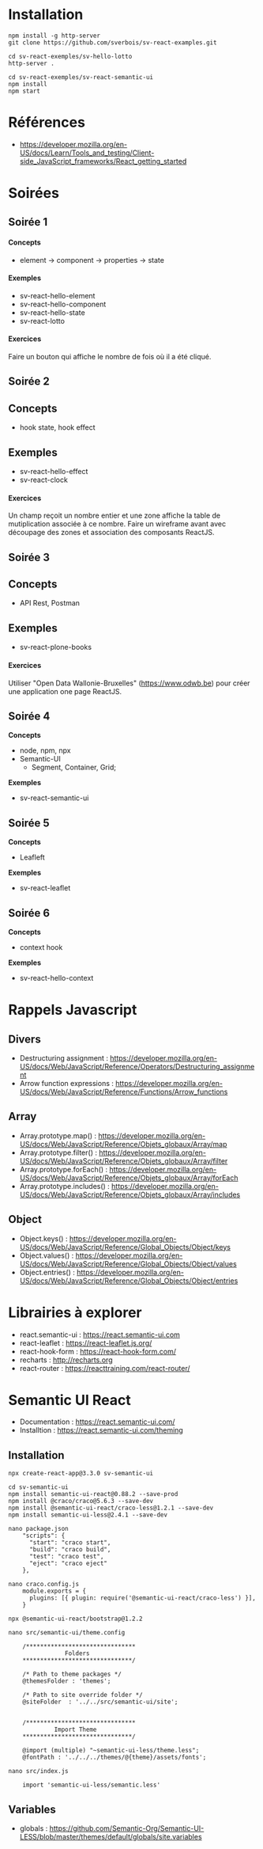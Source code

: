 Installation
============

```
npm install -g http-server
git clone https://github.com/sverbois/sv-react-examples.git

cd sv-react-exemples/sv-hello-lotto
http-server .

cd sv-react-exemples/sv-react-semantic-ui
npm install
npm start

```

Références
==========

- https://developer.mozilla.org/en-US/docs/Learn/Tools_and_testing/Client-side_JavaScript_frameworks/React_getting_started

Soirées
=======

Soirée 1
--------

#### Concepts

- element -> component -> properties -> state

#### Exemples

- sv-react-hello-element
- sv-react-hello-component
- sv-react-hello-state
- sv-react-lotto

#### Exercices

Faire un bouton qui affiche le nombre de fois où il a été cliqué.

Soirée 2
--------

## Concepts

- hook state, hook effect

## Exemples

- sv-react-hello-effect
- sv-react-clock

#### Exercices

Un champ reçoit un nombre entier et une zone affiche la table de mutiplication associée à ce nombre.
Faire un wireframe avant avec découpage des zones et association des composants ReactJS.

Soirée 3
--------

## Concepts

- API Rest, Postman

## Exemples

- sv-react-plone-books

#### Exercices

Utiliser "Open Data Wallonie-Bruxelles" (https://www.odwb.be) pour créer une application one page ReactJS.

Soirée 4
-------------

**Concepts**

- node, npm, npx
- Semantic-UI
    + Segment, Container, Grid; 

**Exemples**

- sv-react-semantic-ui

Soirée 5
-------------

**Concepts**

- Leafleft

**Exemples**

- sv-react-leaflet

Soirée 6
-------------

**Concepts**

- context hook

**Exemples**

- sv-react-hello-context


Rappels Javascript
==================

Divers
------

- Destructuring assignment :
  https://developer.mozilla.org/en-US/docs/Web/JavaScript/Reference/Operators/Destructuring_assignment
- Arrow function expressions :
  https://developer.mozilla.org/en-US/docs/Web/JavaScript/Reference/Functions/Arrow_functions

Array
-----

- Array.prototype.map() :
  https://developer.mozilla.org/en-US/docs/Web/JavaScript/Reference/Objets_globaux/Array/map
- Array.prototype.filter() : 
  https://developer.mozilla.org/en-US/docs/Web/JavaScript/Reference/Objets_globaux/Array/filter
- Array.prototype.forEach() :
  https://developer.mozilla.org/en-US/docs/Web/JavaScript/Reference/Objets_globaux/Array/forEach
- Array.prototype.includes() :
  https://developer.mozilla.org/en-US/docs/Web/JavaScript/Reference/Objets_globaux/Array/includes

Object
------

- Object.keys() : https://developer.mozilla.org/en-US/docs/Web/JavaScript/Reference/Global_Objects/Object/keys
- Object.values() : https://developer.mozilla.org/en-US/docs/Web/JavaScript/Reference/Global_Objects/Object/values
- Object.entries() : https://developer.mozilla.org/en-US/docs/Web/JavaScript/Reference/Global_Objects/Object/entries

Librairies à explorer
=====================

- react.semantic-ui : https://react.semantic-ui.com
- react-leaflet : https://react-leaflet.js.org/
- react-hook-form : https://react-hook-form.com/
- recharts : http://recharts.org
- react-router : https://reacttraining.com/react-router/


Semantic UI React
=================

- Documentation : https://react.semantic-ui.com/
- Installtion : https://react.semantic-ui.com/theming

Installation
------------

```
npx create-react-app@3.3.0 sv-semantic-ui

cd sv-semantic-ui
npm install semantic-ui-react@0.88.2 --save-prod
npm install @craco/craco@5.6.3 --save-dev
npm install @semantic-ui-react/craco-less@1.2.1 --save-dev
npm install semantic-ui-less@2.4.1 --save-dev

nano package.json
    "scripts": {
      "start": "craco start",
      "build": "craco build",
      "test": "craco test",
      "eject": "craco eject"
    },
    
nano craco.config.js
    module.exports = {
      plugins: [{ plugin: require('@semantic-ui-react/craco-less') }],
    }

npx @semantic-ui-react/bootstrap@1.2.2

nano src/semantic-ui/theme.config

    /*******************************
                Folders
    *******************************/
    
    /* Path to theme packages */
    @themesFolder : 'themes';
    
    /* Path to site override folder */
    @siteFolder  : '../../src/semantic-ui/site';
    
    
    /*******************************
             Import Theme
    *******************************/
    
    @import (multiple) "~semantic-ui-less/theme.less";
    @fontPath : '../../../themes/@{theme}/assets/fonts';

nano src/index.js

    import 'semantic-ui-less/semantic.less'
```

Variables
---------

- globals : https://github.com/Semantic-Org/Semantic-UI-LESS/blob/master/themes/default/globals/site.variables
